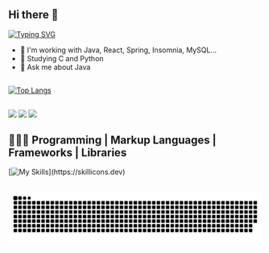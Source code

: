 ## Hi there 👋



[![Typing SVG](https://readme-typing-svg.demolab.com?font=Fira+Code&size=25&pause=1000&color=blue&width=435&lines=Hi,+I'm+a+Full+Stack+Developer)](https://git.io/typing-svg)

- 🔭 I'm working with Java, React, Spring, Insomnia, MySQL...
- 🌱 Studying C and Python
- 💬 Ask me about Java

##
  [![Top Langs](https://github-readme-stats.vercel.app/api/top-langs/?username=Kelton1969&theme=shadow_blue&show_icons=true&layout=compact)](https://github.com/anuraghazra/github-readme-stats)
##
<div>  
  <a href = "mailto:kelton.tinho23@gmail.com"><img src="https://img.shields.io/badge/-Gmail-%23333?style=for-the-badge&logo=gmail&logoColor=white" target="_blank"></a>
  <a href="https://www.linkedin.com/in/renan-da-silva-ramos" target="_blank"><img src="https://img.shields.io/badge/-LinkedIn-%230077B5?style=for-the-badge&logo=linkedin&logoColor=white" target="_blank"></a>
  <a href="https://api.whatsapp.com/send?phone=5511999768490&text=Ol%C3%A1,%20eu%20encontrei%20seu%20n%C3%BAmero%20atrav%C3%A9s%20do%20GitHub!" target="_blank"><img src="https://img.shields.io/badge/WhatsApp-25D366?style=for-the-badge&logo=whatsapp&logoColor=white&logo=linkedin&logoColor=white" target="_blank"></a> 
</div>


## 🧑🏾‍💻 Programming | Markup Languages | Frameworks |  Libraries


 
[![My Skills](https://skillicons.dev/icons?i=androidstudio,arduino,cpp,css,discord,eclipse,git,github,html,java,js,mysql,nodejs,react,visualstudio,vscode,)](https://skillicons.dev)


##


<picture>
  <source media="(prefers-color-scheme: dark)" srcset="https://raw.githubusercontent.com/platane/platane/output/github-contribution-grid-snake-dark.svg">
  <source media="(prefers-color-scheme: light)" srcset="https://raw.githubusercontent.com/platane/platane/output/github-contribution-grid-snake.svg">
  <img alt="github contribution grid snake animation" src="https://raw.githubusercontent.com/platane/platane/output/github-contribution-grid-snake.svg">
</picture>


##
